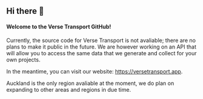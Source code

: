## Hi there 👋

<!--

**Here are some ideas to get you started:**

🙋‍♀️ A short introduction - what is your organization all about?
🌈 Contribution guidelines - how can the community get involved?
👩‍💻 Useful resources - where can the community find your docs? Is there anything else the community should know?
🍿 Fun facts - what does your team eat for breakfast?
🧙 Remember, you can do mighty things with the power of [Markdown](https://docs.github.com/github/writing-on-github/getting-started-with-writing-and-formatting-on-github/basic-writing-and-formatting-syntax)
-->
#### Welcome to the Verse Transport GitHub!
Currently, the source code for Verse Transport is not avaliable; there are no plans to make it public in the future.
We are however working on an API that will allow you to access the same data that we generate and collect for your own projects.

In the meantime, you can visit our website: https://versetransport.app.

Auckland is the only region avaliable at the moment, we do plan on expanding to other areas and regions in due time.
